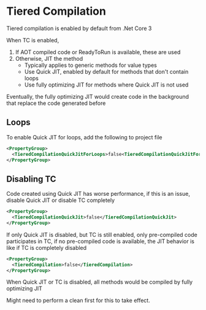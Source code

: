 # Tiered Compilation

Tiered compilation is enabled by default from .Net Core 3

When TC is enabled,

1. If AOT compiled code or ReadyToRun is available, these are used
2. Otherwise, JIT the method
   - Typically applies to generic methods for value types
   - Use Quick JIT, enabled by default for methods that don't contain loops
   - Use fully optimizing JIT for methods where Quick JIT is not used

Eventually, the fully optimizing JIT would create code in the background that
replace the code generated before

## Loops

To enable Quick JIT for loops, add the following to project file

```xml
<PropertyGroup>
  <TieredCompilationQuickJitForLoops>false<TieredCompilationQuickJitForLoops>
</PropertyGroup>
```

## Disabling TC

Code created using Quick JIT has worse performance, if this is an issue, disable
Quick JIT or disable TC completely

```xml
<PropertyGroup>
  <TieredCompilationQuickJit>false</TieredCompilationQuickJit>
</PropertyGroup>
```

If only Quick JIT is disabled, but TC is still enabled, only pre-compiled code
participates in TC, if no pre-compiled code is available, the JIT behavior
is like if TC is completely disabled

```xml
<PropertyGroup>
  <TieredCompilation>false</TieredCompilation>
</PropertyGroup>
```

When Quick JIT or TC is disabled, all methods would be compiled by fully
optimizing JIT

Might need to perform a clean first for this to take effect.
